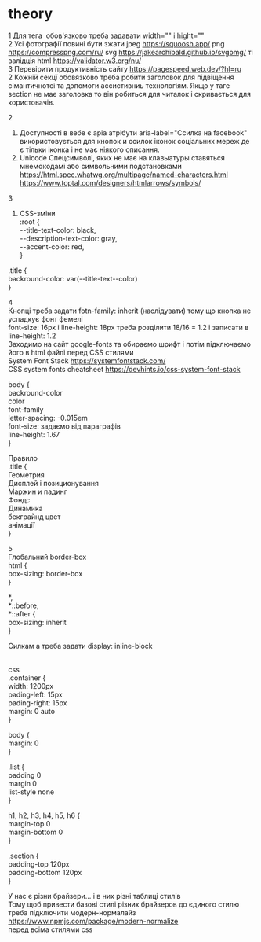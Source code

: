 # theory
1 Для тега <img /> обов'язково треба задавати width="" і hight="" <br/>
2 Усі фотографії повині бути зжати jpeg https://squoosh.app/ png https://compresspng.com/ru/ svg https://jakearchibald.github.io/svgomg/ ті валідція html https://validator.w3.org/nu/ <br/>
3 Перевірити продуктивність сайту https://pagespeed.web.dev/?hl=ru <br/>
2 Кожній секцї обовязково треба робити заголовок для підвіщення сімантичнотсі та допомоги ассистивниь технологіям. Якщо у таге section не має заголовка то він робиться для читалок і скривається для користовачів.


2
1. Доступності в вебе є аріа атрібути aria-label="Ссилка на facebook" використовується для кнопок и ссилок іконок соціальних мереж де є тільки іконка і не має ніякого описання. <br />
2. Unicode Спецсимволі, яких не має на клавыатуры ставяться мнемокодамі або символьними подстановками <br />
https://html.spec.whatwg.org/multipage/named-characters.html https://www.toptal.com/designers/htmlarrows/symbols/ <br />

3
1. CSS-зміни  <br />
:root {  <br />
--title-text-color: black,  <br />
--description-text-color: gray,  <br />
--accent-color: red,  <br />
}  <br />

.title {  <br />
backround-color: var(--title-text--color)  <br />
} <br />

4 <br />
Кнопці треба задати fotn-family: inherit (наслідувати) тому що кнопка  не успадкує фонт фемелі <br />
font-size: 16px і line-height: 18px треба розділити 18/16 = 1.2 і записати в line-height: 1.2 <br />
Заходимо на сайт google-fonts та обираємо шрифт і потім підключаємо його в html файлі перед CSS стилями <br />
System Font Stack https://systemfontstack.com/ <br />
CSS system fonts cheatsheet https://devhints.io/css-system-font-stack <br />

body { <br />
backround-color <br />
color <br />
font-family <br />
letter-spacing: -0.015em <br />
font-size: задаємо від параграфів <br />
line-height: 1.67 <br />
} <br />

Правило <br />
.title { <br />
Геометрия <br />
Дисплей і позиционування <br />
Маржин и падинг <br />
Фондс <br />
Динамика <br />
бекграйнд цвет <br />
анімації <br />
} <br />

5 <br />
Глобальний border-box <br />
html { <br />
box-sizing: border-box <br />
} <br />

*, <br />
*::before, <br />
*::after { <br />
box-sizing: inherit <br />
} <br />

Силкам а треба задати display: inline-block <br />


<div class="container"></div> <br />
css <br />
.container { <br />
width: 1200px <br />
pading-left: 15px <br />
pading-right: 15px <br />
margin: 0 auto <br />
} <br />

body { <br />
margin: 0 <br />
} <br />

.list { <br />
padding 0 <br />
margin 0 <br />
list-style none <br />
} <br />

h1, h2, h3, h4, h5, h6 { <br />
margin-top 0 <br />
margin-bottom 0 <br />
} <br />

.section { <br />
padding-top 120px <br />
padding-bottom 120px <br />
} <br />

У нас є різни брайзери... і в них різні таблиці стилів <br />
Тому щоб привести базові стилі різних брайзеров до єдиного стилю треба підключити модерн-нормалайз https://www.npmjs.com/package/modern-normalize <br />
перед всіма стилями css
